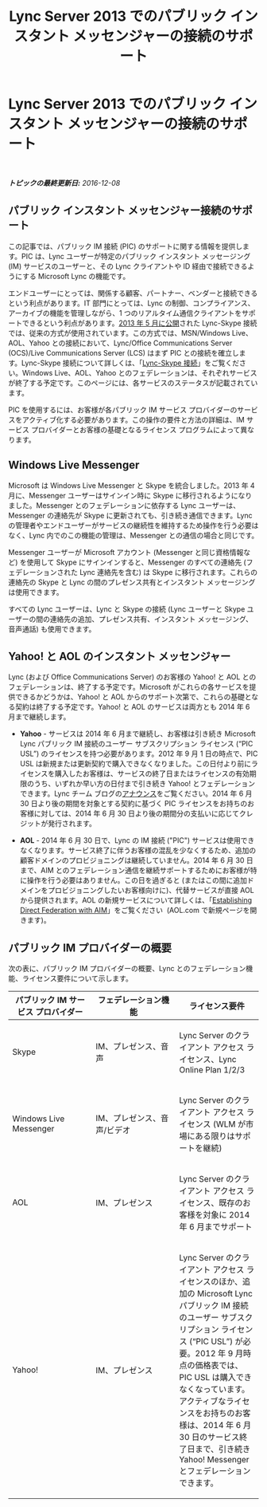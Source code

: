 ﻿---
title: Lync Server 2013 でのパブリック インスタント メッセンジャーの接続のサポート
TOCTitle: Lync Server 2013 でのパブリック インスタント メッセンジャーの接続のサポート
ms:assetid: 9c6eb500-647b-4ccd-a00e-2b8dd7c44a76
ms:mtpsurl: https://technet.microsoft.com/ja-jp/library/Dn458579(v=OCS.15)
ms:contentKeyID: 59602761
ms.date: 12/10/2016
mtps_version: v=OCS.15
ms.translationtype: HT
---

# Lync Server 2013 でのパブリック インスタント メッセンジャーの接続のサポート

 

_**トピックの最終更新日:** 2016-12-08_

## パブリック インスタント メッセンジャー接続のサポート

この記事では、パブリック IM 接続 (PIC) のサポートに関する情報を提供します。PIC は、Lync ユーザーが特定のパブリック インスタント メッセージング (IM) サービスのユーザーと、その Lync クライアントや ID 経由で接続できるようにする Microsoft Lync の機能です。

エンドユーザーにとっては、関係する顧客、パートナー、ベンダーと接続できるという利点があります。IT 部門にとっては、Lync の制御、コンプライアンス、アーカイブの機能を管理しながら、1 つのリアルタイム通信クライアントをサポートできるという利点があります。[2013 年 5 月に公開](http://blogs.technet.com/b/lync/archive/2013/05/23/lync-skype-connectivity-available-today.aspx)された Lync-Skype 接続では、従来の方式が使用されています。この方式では、MSN/Windows Live、AOL、Yahoo との接続において、Lync/Office Communications Server (OCS)/Live Communications Server (LCS) はまず PIC との接続を確立します。Lync-Skype 接続について詳しくは、「[Lync-Skype 接続](http://office.microsoft.com/ja-jp/lync/lync-skype-connectivity-fx103789635.aspx)」をご覧ください。Windows Live、AOL、Yahoo とのフェデレーションは、それぞれサービスが終了する予定です。このページには、各サービスのステータスが記載されています。

PIC を使用するには、お客様が各パブリック IM サービス プロバイダーのサービスをアクティブ化する必要があります。この操作の要件と方法の詳細は、IM サービス プロバイダーとお客様の基礎となるライセンス プログラムによって異なります。

## Windows Live Messenger

Microsoft は Windows Live Messenger と Skype を統合しました。2013 年 4 月に、Messenger ユーザーはサインイン時に Skype に移行されるようになりました。Messenger とのフェデレーションに依存する Lync ユーザーは、Messenger の連絡先が Skype に更新されても、引き続き通信できます。Lync の管理者やエンドユーザーがサービスの継続性を維持するため操作を行う必要はなく、Lync 内でのこの機能の管理は、Messenger との通信の場合と同じです。

Messenger ユーザーが Microsoft アカウント (Messenger と同じ資格情報など) を使用して Skype にサインインすると、Messenger のすべての連絡先 (フェデレーションされた Lync 連絡先を含む) は Skype に移行されます。これらの連絡先の Skype と Lync の間のプレゼンス共有とインスタント メッセージングは使用できます。 

すべての Lync ユーザーは、Lync と Skype の接続 (Lync ユーザーと Skype ユーザーの間の連絡先の追加、プレゼンス共有、インスタント メッセージング、音声通話) も使用できます。

## Yahoo\! と AOL のインスタント メッセンジャー

Lync (および Office Communications Server) のお客様の Yahoo\! と AOL とのフェデレーションは、終了する予定です。Microsoft がこれらの各サービスを提供できるかどうかは、Yahoo\! と AOL からのサポート次第で、これらの基礎となる契約は終了する予定です。Yahoo\! と AOL のサービスは両方とも 2014 年 6 月まで継続します。

  - **Yahoo** - サービスは 2014 年 6 月まで継続し、お客様は引き続き Microsoft Lync パブリック IM 接続のユーザー サブスクリプション ライセンス (“PIC USL”) のライセンスを持つ必要があります。2012 年 9 月 1 日の時点で、PIC USL は新規または更新契約で購入できなくなりました。この日付より前にライセンスを購入したお客様は、サービスの終了日またはライセンスの有効期限のうち、いずれか早い方の日付まで引き続き Yahoo\! とフェデレーションできます。Lync チーム ブログの[アナウンス](http://blogs.technet.com/b/lync/archive/2012/11/26/lync-and-yahoo-federation-end-of-life.aspx)をご覧ください。2014 年 6 月 30 日より後の期間を対象とする契約に基づく PIC ライセンスをお持ちのお客様に対しては、2014 年 6 月 30 日より後の期間分の支払いに応じてクレジットが発行されます。

  - **AOL** - 2014 年 6 月 30 日で、Lync の IM 接続 ("PIC") サービスは使用できなくなります。サービス終了に伴うお客様の混乱を少なくするため、追加の顧客ドメインのプロビジョニングは継続していません。2014 年 6 月 30 日まで、AIM とのフェデレーション通信を継続サポートするためにお客様が特に操作を行う必要はありません。この日を過ぎると (またはこの間に追加ドメインをプロビジョニングしたいお客様向けに)、代替サービスが直接 AOL から提供されます。AOL の新規サービスについて詳しくは、「[Establishing Direct Federation with AIM](http://aimenterprise.aol.com/pic.php)」をご覧ください  (AOL.com で新規ページを開きます)。  

## パブリック IM プロバイダーの概要

次の表に、パブリック IM プロバイダーの概要、Lync とのフェデレーション機能、ライセンス要件について示します。


<table>
<colgroup>
<col style="width: 33%" />
<col style="width: 33%" />
<col style="width: 33%" />
</colgroup>
<thead>
<tr class="header">
<th>パブリック IM サービス プロバイダー</th>
<th>フェデレーション機能</th>
<th>ライセンス要件</th>
</tr>
</thead>
<tbody>
<tr class="odd">
<td><p>Skype</p></td>
<td><p>IM、プレゼンス、音声</p></td>
<td><p>Lync Server のクライアント アクセス ライセンス、Lync Online Plan 1/2/3</p></td>
</tr>
<tr class="even">
<td><p>Windows Live Messenger</p></td>
<td><p>IM、プレゼンス、音声/ビデオ</p></td>
<td><p>Lync Server のクライアント アクセス ライセンス (WLM が市場にある限りはサポートを継続)</p></td>
</tr>
<tr class="odd">
<td><p>AOL</p></td>
<td><p>IM、プレゼンス</p></td>
<td><p>Lync Server のクライアント アクセス ライセンス、既存のお客様を対象に 2014 年 6 月までサポート</p></td>
</tr>
<tr class="even">
<td><p>Yahoo!</p></td>
<td><p>IM、プレゼンス</p></td>
<td><p>Lync Server のクライアント アクセス ライセンスのほか、追加の Microsoft Lync パブリック IM 接続のユーザー サブスクリプション ライセンス (“PIC USL”) が必要。2012 年 9 月時点の価格表では、PIC USL は購入できなくなっています。アクティブなライセンスをお持ちのお客様は、2014 年 6 月 30 日のサービス終了日まで、引き続き Yahoo! Messenger とフェデレーションできます。</p></td>
</tr>
</tbody>
</table>

